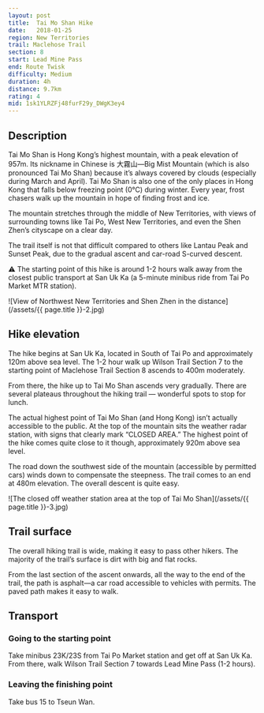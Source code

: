 ```yaml
---
layout: post
title:  Tai Mo Shan Hike
date:   2018-01-25
region: New Territories
trail: Maclehose Trail
section: 8
start: Lead Mine Pass
end: Route Twisk
difficulty: Medium
duration: 4h
distance: 9.7km
rating: 4
mid: 1sk1YLRZFj48furF29y_DWgK3ey4
---
```

## Description

Tai Mo Shan is Hong Kong’s highest mountain, with a peak elevation of 957m. Its nickname in Chinese is 大霧山—Big Mist Mountain (which is also pronounced Tai Mo Shan) because it’s always covered by clouds (especially during March and April). Tai Mo Shan is also one of the only places in Hong Kong that falls below freezing point (0°C) during winter. Every year, frost chasers walk up the mountain in hope of finding frost and ice.

The mountain stretches through the middle of New Territories, with views of surrounding towns like Tai Po, West New Territories, and even the Shen Zhen’s cityscape on a clear day.

The trail itself is not that difficult compared to others like Lantau Peak and Sunset Peak, due to the gradual ascent and car-road S-curved descent.

⚠ The starting point of this hike is around 1-2 hours walk away from the closest public transport at San Uk Ka (a 5-minute minibus ride from Tai Po Market MTR station).

![View of Northwest New Territories and Shen Zhen in the distance](/assets/{{ page.title }}-2.jpg)

## Hike elevation

The hike begins at San Uk Ka, located in South of Tai Po and approximately 120m above sea level. The 1-2 hour walk up Wilson Trail Section 7 to the starting point of Maclehose Trail Section 8 ascends to 400m moderately.

From there, the hike up to Tai Mo Shan ascends very gradually. There are several plateaus throughout the hiking trail — wonderful spots to stop for lunch.

The actual highest point of Tai Mo Shan (and Hong Kong) isn’t actually accessible to the public. At the top of the mountain sits the weather radar station, with signs that clearly mark “CLOSED AREA.” The highest point of the hike comes quite close to it though, approximately 920m above sea level.

The road down the southwest side of the mountain (accessible by permitted cars) winds down to compensate the steepness. The trail comes to an end at 480m elevation. The overall descent is quite easy.

![The closed off weather station area at the top of Tai Mo Shan](/assets/{{ page.title }}-3.jpg)

## Trail surface

The overall hiking trail is wide, making it easy to pass other hikers. The majority of the trail’s surface is dirt with big and flat rocks.

From the last section of the ascent onwards, all the way to the end of the trail, the path is asphalt—a car road accessible to vehicles with permits. The paved path makes it easy to walk.

## Transport

### Going to the starting point

Take minibus 23K/23S from Tai Po Market station and get off at San Uk Ka. From there, walk Wilson Trail Section 7 towards Lead Mine Pass (1-2 hours).

### Leaving the finishing point

Take bus 15 to Tseun Wan.